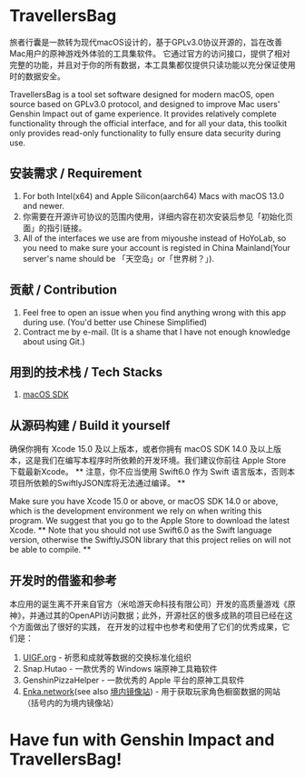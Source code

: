 #  TravellersBag

旅者行囊是一款转为现代macOS设计的，基于GPLv3.0协议开源的，旨在改善Mac用户的原神游戏外体验的工具集软件。
它通过官方的访问接口，提供了相对完整的功能，并且对于你的所有数据，本工具集都仅提供只读功能以充分保证使用时的数据安全。

TravellersBag is a tool set software designed for modern macOS, open source based on GPLv3.0 protocol, and designed to improve Mac users' Genshin Impact out of game experience.
It provides relatively complete functionality through the official interface, and for all your data, this toolkit only provides read-only functionality to fully ensure data security during use.

## 安装需求  /  Requirement
1. For both Intel(x64) and Apple Silicon(aarch64) Macs with macOS 13.0 and newer.
2. 你需要在开源许可协议的范围内使用，详细内容在初次安装后参见「初始化页面」的指引链接。
3. All of the interfaces we use are from miyoushe instead of HoYoLab, so you need to make sure your account is registed in China Mainland(Your server's name should be 「天空岛」or「世界树？」).

## 贡献 / Contribution
1. Feel free to open an issue when you find anything wrong with this app during use. (You'd better use Chinese Simplified)
2. Contract me by e-mail. (It is a shame that I have not enough knowledge about using Git.)

## 用到的技术栈 / Tech Stacks
1. [macOS SDK](https://developer.apple.com/documentation/)

## 从源码构建  / Build it yourself
确保你拥有 Xcode 15.0 及以上版本，或者你拥有 macOS SDK 14.0 及以上版本，这是我们在编写本程序时所依赖的开发环境。我们建议你前往 Apple Store 下载最新Xcode。
** 注意，你不应当使用 Swift6.0 作为 Swift 语言版本，否则本项目所依赖的SwiftlyJSON库将无法通过编译。 **

Make sure you have Xcode 15.0 or above, or macOS SDK 14.0 or above, which is the development environment we rely on when writing this program. We suggest that you go to the Apple Store to download the latest Xcode.
** Note that you should not use Swift6.0 as the Swift language version, otherwise the SwiftlyJSON library that this project relies on will not be able to compile. **

## 开发时的借鉴和参考
本应用的诞生离不开来自官方（米哈游天命科技有限公司）开发的高质量游戏《原神》，并通过其的OpenAPI访问数据；此外，开源社区的很多成熟的项目已经在这个方面做出了很好的实践，
在开发的过程中也参考和使用了它们的优秀成果，它们是：
1. [UIGF.org](https://uigf.org) - 祈愿和成就等数据的交换标准化组织
2. Snap.Hutao - 一款优秀的 Windows 端原神工具箱软件
3. GenshinPizzaHelper - 一款优秀的 Apple 平台的原神工具软件
4. [Enka.network](https://enka.network)(see also [境内镜像站](https://profile.microgg.cn)) - 用于获取玩家角色橱窗数据的网站（括号内的为境内镜像站）

# Have fun with Genshin Impact and TravellersBag!
